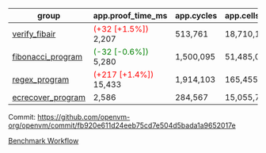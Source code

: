 | group | app.proof_time_ms | app.cycles | app.cells_used | leaf.proof_time_ms | leaf.cycles | leaf.cells_used |
| -- | -- | -- | -- | -- | -- | -- |
| [verify_fibair](https://github.com/openvm-org/openvm/blob/benchmark-results/benchmarks-pr/1316/verify_fibair-fb920e611d24eeb75cd7e504d5bada1a9652017e.md) |<span style='color: red'>(+32 [+1.5%])</span> 2,207 |  513,761 |  18,710,170 |- | - | - |
| [fibonacci_program](https://github.com/openvm-org/openvm/blob/benchmark-results/benchmarks-pr/1316/fibonacci-fb920e611d24eeb75cd7e504d5bada1a9652017e.md) |<span style='color: green'>(-32 [-0.6%])</span> 5,280 |  1,500,095 |  51,485,080 |- | - | - |
| [regex_program](https://github.com/openvm-org/openvm/blob/benchmark-results/benchmarks-pr/1316/regex-fb920e611d24eeb75cd7e504d5bada1a9652017e.md) |<span style='color: red'>(+217 [+1.4%])</span> 15,433 |  1,914,103 |  165,455,373 |- | - | - |
| [ecrecover_program](https://github.com/openvm-org/openvm/blob/benchmark-results/benchmarks-pr/1316/ecrecover-fb920e611d24eeb75cd7e504d5bada1a9652017e.md) | 2,586 |  284,567 |  15,055,723 |- | - | - |


Commit: https://github.com/openvm-org/openvm/commit/fb920e611d24eeb75cd7e504d5bada1a9652017e

[Benchmark Workflow](https://github.com/openvm-org/openvm/actions/runs/13017202212)
